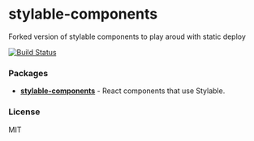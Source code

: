 # stylable-components
Forked version of stylable components to play aroud with static deploy

[![Build Status](https://github.com/wixplosives/stylable-components/workflows/tests/badge.svg)](https://github.com/wixplosives/stylable-components/actions)

### Packages

- **[stylable-components](https://github.com/wixplosives/stylable-components/tree/master/packages/components)** - React components that use Stylable.

### License

MIT
